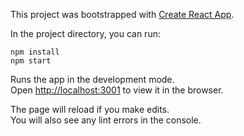 This project was bootstrapped with [Create React App](https://github.com/facebook/create-react-app).

In the project directory, you can run:

```
npm install
npm start
```
Runs the app in the development mode.<br />
Open [http://localhost:3001](http://localhost:3001) to view it in the browser.

The page will reload if you make edits.<br />
You will also see any lint errors in the console.
